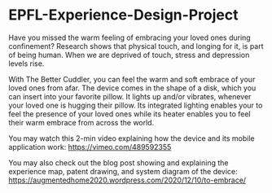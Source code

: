 # EPFL-Experience-Design-Project

Have you missed the warm feeling of embracing your loved ones during confinement? Research shows that physical touch, and longing for it, is part of being human. When we are deprived of touch, stress and depression levels rise.

With The Better Cuddler, you can feel the warm and soft embrace of your loved ones from afar. The device comes in the shape of a disk, which you can insert into your favorite pillow. It lights up and/or vibrates, whenever your loved one is hugging their pillow. Its integrated lighting enables your to feel the presence of your loved ones while its heater enables you to feel their warm embrace from across the world.

You may watch this 2-min video explaining how the device and its mobile application work: https://vimeo.com/489592355

You may also check out the blog post showing and explaining the experience map, patent drawing, and system diagram of the device: https://augmentedhome2020.wordpress.com/2020/12/10/to-embrace/
